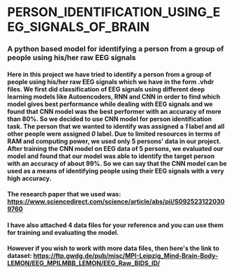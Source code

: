 # PERSON_IDENTIFICATION_USING_EEG_SIGNALS_OF_BRAIN
### A python based model for identifying a person from a group of people using his/her raw EEG signals
#### Here in this project we have tried to identify a person from a group of people using his/her raw EEG signals which we have in the form .vhdr files. We first did classification of EEG signals using different deep learning models like Autoencoders, RNN and CNN in order to find which model gives best performance while dealing with EEG signals and we found that CNN model was the best performer with an accuracy of more than 80%. So we decided to use CNN model for person identification task. The person that we wanted to identify was assigned a *1* label and all other people were assigned *0* label. Due to limited resources in terms of RAM and computing power, we used only 5 persons' data in our project. After training the CNN model on EEG data of 5 persons, we evaluated our model and found that our model was able to identify the target person with an accuracy of about 99%. So we can say that the CNN model can be used as a means of identifying people using their EEG signals with a very high accuracy. 
#### The research paper that we used was: https://www.sciencedirect.com/science/article/abs/pii/S0925231220309760
#### I have also attached 4 data files for your reference and you can use them for training and evaluating the model.
#### However if you wish to work with more data files, then here's the link to dataset: https://ftp.gwdg.de/pub/misc/MPI-Leipzig_Mind-Brain-Body-LEMON/EEG_MPILMBB_LEMON/EEG_Raw_BIDS_ID/


